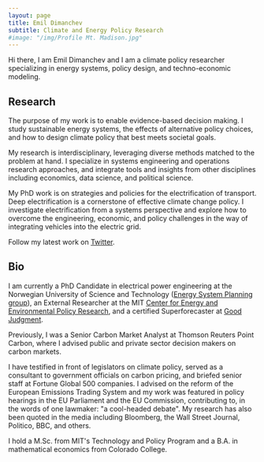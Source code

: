 ```yaml
---
layout: page
title: Emil Dimanchev
subtitle: Climate and Energy Policy Research
#image: "/img/Profile Mt. Madison.jpg"
---
```


Hi there, I am Emil Dimanchev and I am a climate policy researcher specializing in energy systems, policy design, and techno-economic modeling.

## Research

The purpose of my work is to enable evidence-based decision making. I study sustainable energy systems, the effects of alternative policy choices, and how to design climate policy that best meets societal goals. 

My research is interdisciplinary, leveraging diverse methods matched to the problem at hand. I specialize in systems engineering and operations research approaches, and integrate tools and insights from other disciplines including economics, data science, and political science. 

My PhD work is on strategies and policies for the electrification of transport. Deep electrification is a cornerstone of effective climate change policy. I investigate electrification from a systems perspective and explore how to overcome the engineering, economic, and policy challenges in the way of integrating vehicles into the electric grid.

Follow my latest work on [Twitter](https://twitter.com/EmilDimanchev).

## Bio

I am currently a PhD Candidate in electrical power engineering at the Norwegian University of Science and Technology ([Energy System Planning group](https://www.ntnu.edu/iel/research)), an External Researcher at the MIT [Center for Energy and Environmental Policy Research](http://ceepr.mit.edu), and a certified Superforecaster at [Good Judgment](https://goodjudgment.com).

Previously, I was a Senior Carbon Market Analyst at Thomson Reuters Point Carbon, where I advised public and private sector decision makers on carbon markets. 

I have testified in front of legislators on climate policy, served as a consultant to government officials on carbon pricing, and briefed senior staff at Fortune Global 500 companies. I advised on the reform of the European Emissions Trading System and my work was featured in policy hearings in the EU Parliament and the EU Commission, contributing to, in the words of one lawmaker: "a cool-headed debate". My research has also been quoted in the media including Bloomberg, the Wall Street Journal, Politico, BBC, and others.

I hold a M.Sc. from MIT's Technology and Policy Program and a B.A. in mathematical economics from Colorado College.
